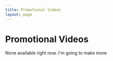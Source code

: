 ```yaml
---
title: Promotional Videos
layout: page
---
```

<h1>Promotional Videos</h1>

<p>None available right now. I'm going to make more.</p>
